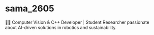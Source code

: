 # sama_2605
👩‍💻 Computer Vision &amp; C++ Developer | Student Researcher passionate about AI-driven solutions in robotics and sustainability.
